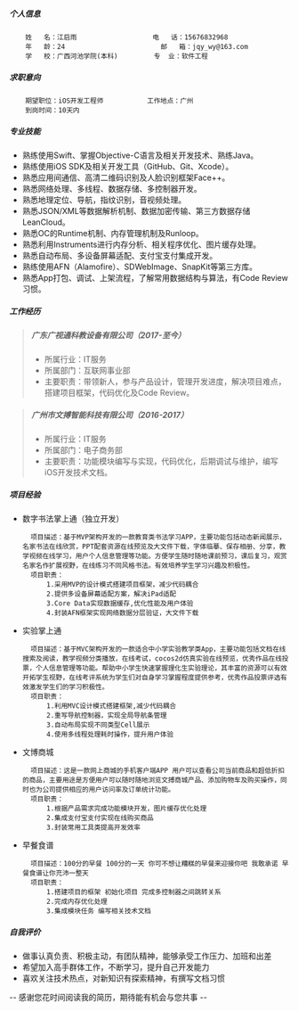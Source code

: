 ##### 个人信息
		姓	名：江启雨			        电	话：15676832968
		年	龄：24						邮	箱：jqy_wy@163.com
		学	校：广西河池学院(本科)		 专	业：软件工程
            
##### 求职意向
		期望职位：iOS开发工程师 			工作地点：广州
        到岗时间：10天内				
        
##### 专业技能
	
-    熟练使用Swift、掌握Objective-C语言及相关开发技术、熟练Java。
-    熟练使用iOS SDK及相关开发工具（GitHub、Git、Xcode）。
-    熟悉应用间通信、高清二维码识别及人脸识别框架Face++。
-    熟悉网络处理、多线程、数据存储、多控制器开发。
-    熟悉地理定位、导航，指纹识别，音视频处理。
-    熟悉JSON/XML等数据解析机制、数据加密传输、第三方数据存储LeanCloud。
-    熟悉OC的Runtime机制、内存管理机制及Runloop。
-    熟悉利用Instruments进行内存分析、相关程序优化、图片缓存处理。
-    熟悉自动布局、多设备屏幕适配、支付宝支付集成开发。
-    熟练使用AFN（Alamofire）、SDWebImage、SnapKit等第三方库。
-    熟悉App打包、调试、上架流程，了解常用数据结构与算法，有Code Review习惯。

##### 工作经历

> ##### 广东广视通科教设备有限公司（2017-至今）
> - 所属行业：IT服务
> - 所属部门：互联网事业部
> - 主要职责：带领新人，参与产品设计，管理开发进度，解决项目难点，搭建项目框架，代码优化及Code Review。
    
> ##### 广州市文搏智能科技有限公司（2016-2017）
> - 所属行业：IT服务
> - 所属部门：电子商务部
> - 主要职责：功能模块编写与实现，代码优化，后期调试与维护，编写iOS开发技术文档。

##### 项目经验

- 数字书法掌上通（独立开发）

		项目描述：基于MVP架构开发的一款教育类书法学习APP，主要功能包括动态新闻展示，名家书法在线欣赏，PPT配套资源在线预览及大文件下载，字体临摹、保存相册、分享，教学视频在线学习，用户个人信息管理等功能。方便学生随时随地课前预习，课后复习，观赏名家名作扩展视野，在线练习不同风格书法。有效培养学生学习兴趣及积极性。
    	项目职责：
            1.采用MVP的设计模式搭建项目框架，减少代码耦合
            2.提供多设备屏幕适配方案，解决iPad适配
            3.Core Data实现数据缓存,优化性能及用户体验
            4.封装AFN框架实现网络数据分层验证，大文件下载
- 实验掌上通

		项目描述：基于MVC架构开发的一款适合中小学实验教学类App，主要功能包括文档在线搜索及阅读，教学视频分类播放，在线考试，cocos2d仿真实验在线预览，优秀作品在线投票，个人信息管理等功能。帮助中小学生快速掌握理化生实验理论，其丰富的资源可以有效开拓学生视野，在线考评系统为学生们对自身学习掌握程度提供参考，优秀作品投票评选有效激发学生们的学习积极性。
		项目职责：
            1.利用MVC设计模式搭建框架,减少代码耦合
            2.重写导航控制器，实现全局导航条管理
            3.自动布局实现不同类型Cell展示
            4.使用多线程处理耗时操作，提升用户体验
- 文博商城

        项目描述：这是一款网上商城的手机客户端APP 用户可以查看公司当前商品和超低折扣的商品，主要用途是方便用户可以随时随地浏览文搏商城产品、添加购物车及购买操作，同时也为公司提供相应的用户访问率及订单统计功能。
        项目职责：
            1.根据产品需求完成功能模块开发，图片缓存优化处理
            2.集成支付宝支付实现在线购买商品
            3.封装常用工具类提高开发效率

- 早餐食谱

        项目描述：100分的早餐 100分的一天 你可不想让糟糕的早餐来迎接你吧 我敢承诺 早餐食谱让你充沛一整天
        项目职责：
            1.搭建项目的框架 初始化项目 完成多控制器之间跳转关系
            2.完成内存优化处理
            3.集成模块任务 编写相关技术文档
        
##### 自我评价

- 做事认真负责、积极主动，有团队精神，能够承受工作压力、加班和出差
- 希望加入高手群体工作，不断学习，提升自己开发能力
- 喜欢关注技术热点，对新知识有探索精神，有撰写文档习惯

-- 感谢您花时间阅读我的简历，期待能有机会与您共事 --

